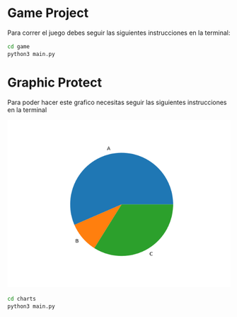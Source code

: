 # Game Project

Para correr el juego debes seguir las siguientes instrucciones en la terminal:

```sh
cd game
python3 main.py
```

# Graphic Protect
Para poder hacer este grafico necesitas seguir las siguientes instrucciones en la terminal

![This is an image](./charts/pie.png)

```sh
cd charts
python3 main.py
```